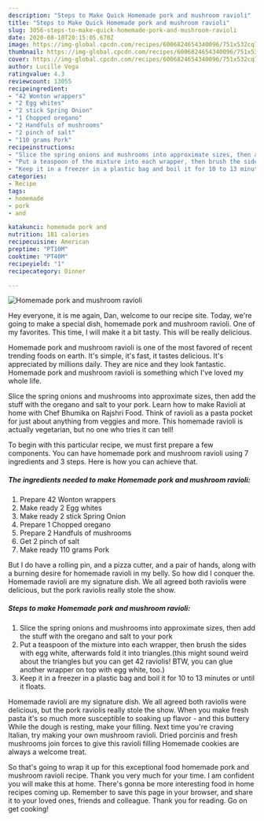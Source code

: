 ```yaml
---
description: "Steps to Make Quick Homemade pork and mushroom ravioli"
title: "Steps to Make Quick Homemade pork and mushroom ravioli"
slug: 3056-steps-to-make-quick-homemade-pork-and-mushroom-ravioli
date: 2020-08-10T20:15:05.670Z
image: https://img-global.cpcdn.com/recipes/6006824654340096/751x532cq70/homemade-pork-and-mushroom-ravioli-recipe-main-photo.jpg
thumbnail: https://img-global.cpcdn.com/recipes/6006824654340096/751x532cq70/homemade-pork-and-mushroom-ravioli-recipe-main-photo.jpg
cover: https://img-global.cpcdn.com/recipes/6006824654340096/751x532cq70/homemade-pork-and-mushroom-ravioli-recipe-main-photo.jpg
author: Lucille Vega
ratingvalue: 4.3
reviewcount: 13055
recipeingredient:
- "42 Wonton wrappers"
- "2 Egg whites"
- "2 stick Spring Onion"
- "1 Chopped oregano"
- "2 Handfuls of mushrooms"
- "2 pinch of salt"
- "110 grams Pork"
recipeinstructions:
- "Slice the spring onions and mushrooms into approximate sizes, then add the stuff with the oregano and salt to your pork"
- "Put a teaspoon of the mixture into each wrapper, then brush the sides with egg white, afterwards fold it into triangles.(this might sound weird about the triangles but you can get 42 raviolis! BTW, you can glue another wrapper on top with egg white, too.)"
- "Keep it in a freezer in a plastic bag and boil it for 10 to 13 minutes or until it floats."
categories:
- Recipe
tags:
- homemade
- pork
- and

katakunci: homemade pork and 
nutrition: 181 calories
recipecuisine: American
preptime: "PT10M"
cooktime: "PT40M"
recipeyield: "1"
recipecategory: Dinner

---
```



![Homemade pork and mushroom ravioli](https://img-global.cpcdn.com/recipes/6006824654340096/751x532cq70/homemade-pork-and-mushroom-ravioli-recipe-main-photo.jpg)

Hey everyone, it is me again, Dan, welcome to our recipe site. Today, we're going to make a special dish, homemade pork and mushroom ravioli. One of my favorites. This time, I will make it a bit tasty. This will be really delicious.

Homemade pork and mushroom ravioli is one of the most favored of recent trending foods on earth. It's simple, it's fast, it tastes delicious. It's appreciated by millions daily. They are nice and they look fantastic. Homemade pork and mushroom ravioli is something which I've loved my whole life.

Slice the spring onions and mushrooms into approximate sizes, then add the stuff with the oregano and salt to your pork. Learn how to make Ravioli at home with Chef Bhumika on Rajshri Food. Think of ravioli as a pasta pocket for just about anything from veggies and more. This homemade ravioli is actually vegetarian, but no one who tries it can tell!


To begin with this particular recipe, we must first prepare a few components. You can have homemade pork and mushroom ravioli using 7 ingredients and 3 steps. Here is how you can achieve that.

<!--inarticleads1-->

##### The ingredients needed to make Homemade pork and mushroom ravioli:

1. Prepare 42 Wonton wrappers
1. Make ready 2 Egg whites
1. Make ready 2 stick Spring Onion
1. Prepare 1 Chopped oregano
1. Prepare 2 Handfuls of mushrooms
1. Get 2 pinch of salt
1. Make ready 110 grams Pork


But I do have a rolling pin, and a pizza cutter, and a pair of hands, along with a burning desire for homemade ravioli in my belly. So how did I conquer the. Homemade ravioli are my signature dish. We all agreed both raviolis were delicious, but the pork raviolis really stole the show. 

<!--inarticleads2-->

##### Steps to make Homemade pork and mushroom ravioli:

1. Slice the spring onions and mushrooms into approximate sizes, then add the stuff with the oregano and salt to your pork
1. Put a teaspoon of the mixture into each wrapper, then brush the sides with egg white, afterwards fold it into triangles.(this might sound weird about the triangles but you can get 42 raviolis! BTW, you can glue another wrapper on top with egg white, too.)
1. Keep it in a freezer in a plastic bag and boil it for 10 to 13 minutes or until it floats.


Homemade ravioli are my signature dish. We all agreed both raviolis were delicious, but the pork raviolis really stole the show. When you make fresh pasta it&#39;s so much more susceptible to soaking up flavor - and this buttery While the dough is resting, make your filling. Next time you&#39;re craving Italian, try making your own mushroom ravioli. Dried porcinis and fresh mushrooms join forces to give this ravioli filling Homemade cookies are always a welcome treat. 

So that's going to wrap it up for this exceptional food homemade pork and mushroom ravioli recipe. Thank you very much for your time. I am confident you will make this at home. There's gonna be more interesting food in home recipes coming up. Remember to save this page in your browser, and share it to your loved ones, friends and colleague. Thank you for reading. Go on get cooking!
